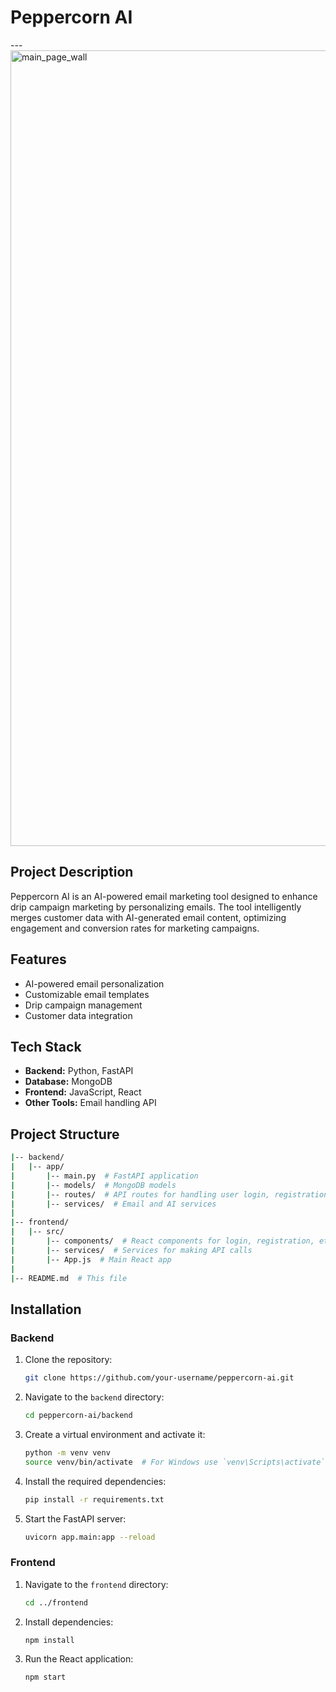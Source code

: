 

# Peppercorn AI

---<img width="1273" alt="main_page_wall" src="https://github.com/user-attachments/assets/07786197-fd8f-4444-8cf3-21dc0afb4ba2">



## Project Description

Peppercorn AI is an AI-powered email marketing tool designed to enhance drip campaign marketing by personalizing emails. The tool intelligently merges customer data with AI-generated email content, optimizing engagement and conversion rates for marketing campaigns.

## Features
- AI-powered email personalization
- Customizable email templates
- Drip campaign management
- Customer data integration

## Tech Stack
- **Backend:** Python, FastAPI
- **Database:** MongoDB
- **Frontend:** JavaScript, React
- **Other Tools:** Email handling API

## Project Structure

```bash
|-- backend/
|   |-- app/
|       |-- main.py  # FastAPI application
|       |-- models/  # MongoDB models
|       |-- routes/  # API routes for handling user login, registration, etc.
|       |-- services/  # Email and AI services
|
|-- frontend/
|   |-- src/
|       |-- components/  # React components for login, registration, etc.
|       |-- services/  # Services for making API calls
|       |-- App.js  # Main React app
|
|-- README.md  # This file
```

## Installation

### Backend

1. Clone the repository:
   ```bash
   git clone https://github.com/your-username/peppercorn-ai.git
   ```
2. Navigate to the `backend` directory:
   ```bash
   cd peppercorn-ai/backend
   ```
3. Create a virtual environment and activate it:
   ```bash
   python -m venv venv
   source venv/bin/activate  # For Windows use `venv\Scripts\activate`
   ```
4. Install the required dependencies:
   ```bash
   pip install -r requirements.txt
   ```
5. Start the FastAPI server:
   ```bash
   uvicorn app.main:app --reload
   ```

### Frontend

1. Navigate to the `frontend` directory:
   ```bash
   cd ../frontend
   ```
2. Install dependencies:
   ```bash
   npm install
   ```
3. Run the React application:
   ```bash
   npm start
   ```

